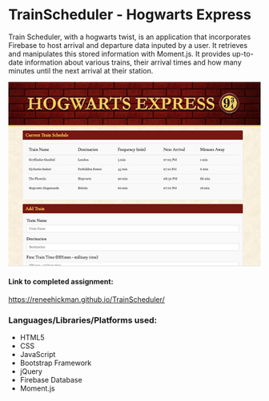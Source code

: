 # TrainScheduler - Hogwarts Express  

Train Scheduler, with a hogwarts twist, is an application that incorporates Firebase to host arrival and departure data inputed by a user. It retrieves and manipulates this stored information with Moment.js. It provides up-to-date information about various trains, their arrival times and how many minutes until the next arrival at their station.

![Preview of Hogwarts Express Train Scheduler](https://github.com/reneehickman/TrainScheduler/blob/master/assets/images/44.JPG)

#### Link to completed assignment:  
https://reneehickman.github.io/TrainScheduler/

### Languages/Libraries/Platforms used:
- HTML5
- CSS
- JavaScript
- Bootstrap Framework
- jQuery
- Firebase Database
- Moment.js